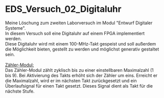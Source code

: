 # EDS_Versuch_02_Digitaluhr
Meine Löschung zum zweiten Laborversuch im Modul "Entwurf Digitaler Systeme".  
In diesem Versuch soll eine Digitaluhr auf einem FPGA implementiert werden.  
Diese Digitaluhr wird mit einem 100-MHz-Takt gespeist und soll außerdem die Möglichkeit bieten, gestellt zu werden und möglichst generativ gestaltet sein.   
<br>
<ins>Zähler-Modul:</ins>   
Das Zähler-Modul zählt zyklisch bis zu einer einstellbaren Maximalzahl (1 bis 9). Bei Aktivierung des Takts erhöht sich der Zähler um eins. Erreicht er die Maximalzahl, wird er im nächsten Takt zurückgesetzt und ein Überlaufsignal für einen Takt gesetzt. Dieses Signal dient als Takt für die nächste Stufe.
<br>
